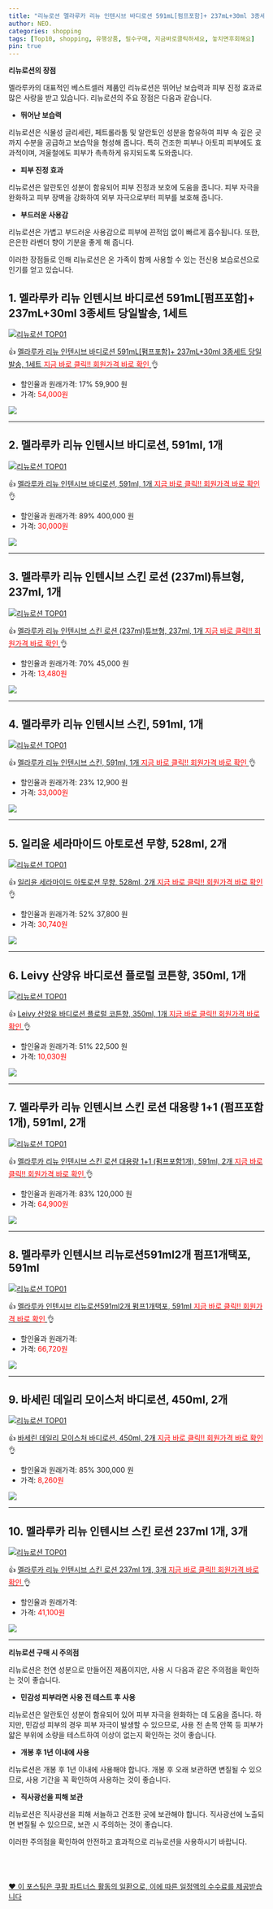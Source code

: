 ```yaml
---
title: "리뉴로션 멜라루카 리뉴 인텐시브 바디로션 591mL[펌프포함]+ 237mL+30ml 3종세트 당일발송, 1세트 필수 필요 추천 제품 비교 최저 가격 비교 장점 구매 후기 구매평"
author: NEO.
categories: shopping
tags: [Top10, shopping, 유행상품, 필수구매, 지금바로클릭하세요, 놓치면후회해요]
pin: true
---
```

**리뉴로션의 장점**

멜라루카의 대표적인 베스트셀러 제품인 리뉴로션은 뛰어난 보습력과 피부 진정 효과로 많은 사랑을 받고 있습니다. 리뉴로션의 주요 장점은 다음과 같습니다.

* **뛰어난 보습력**

리뉴로션은 식물성 글리세린, 페트롤라툼 및 알란토인 성분을 함유하여 피부 속 깊은 곳까지 수분을 공급하고 보습막을 형성해 줍니다. 특히 건조한 피부나 아토피 피부에도 효과적이며, 겨울철에도 피부가 촉촉하게 유지되도록 도와줍니다.

* **피부 진정 효과**

리뉴로션은 알란토인 성분이 함유되어 피부 진정과 보호에 도움을 줍니다. 피부 자극을 완화하고 피부 장벽을 강화하여 외부 자극으로부터 피부를 보호해 줍니다.

* **부드러운 사용감**

리뉴로션은 가볍고 부드러운 사용감으로 피부에 끈적임 없이 빠르게 흡수됩니다. 또한, 은은한 라벤더 향이 기분을 좋게 해 줍니다.

이러한 장점들로 인해 리뉴로션은 온 가족이 함께 사용할 수 있는 전신용 보습로션으로 인기를 얻고 있습니다.

   

## 1. 멜라루카 리뉴 인텐시브 바디로션 591mL[펌프포함]+ 237mL+30ml 3종세트 당일발송, 1세트

[![리뉴로션 TOP01](https://thumbnail7.coupangcdn.com/thumbnails/remote/490x490ex/image/vendor_inventory/52c6/58b33ab0e6131dfde76b6ec3f8f8d71c46aeacea816a2a71f6f1e9246001.jpg)](https://link.coupang.com/re/AFFSDP?lptag=AF3617701&subid=GithubCoopas&pageKey=5018958948&traceid=V0-153&itemId=6727592488&vendorItemId=74020557111)


👍 [멜라루카 리뉴 인텐시브 바디로션 591mL[펌프포함]+ 237mL+30ml 3종세트 당일발송, 1세트 <font color=red> 지금 바로 클릭!! 회원가격 바로 확인 </font> ](https://link.coupang.com/re/AFFSDP?lptag=AF3617701&subid=GithubCoopas&pageKey=5018958948&traceid=V0-153&itemId=6727592488&vendorItemId=74020557111) 👌 


- 할인율과 원래가격: 17%  59,900   원
- 가격: <span style='color:red'>54,000원</span>

[![](/discount_price.png)](https://link.coupang.com/re/AFFSDP?lptag=AF3617701&subid=GithubCoopas&pageKey=5018958948&traceid=V0-153&itemId=6727592488&vendorItemId=74020557111)

---


   

## 2. 멜라루카 리뉴 인텐시브 바디로션, 591ml, 1개

[![리뉴로션 TOP01](https://thumbnail6.coupangcdn.com/thumbnails/remote/490x490ex/image/vendor_inventory/images/2017/10/21/11/6/7a96297d-e5ed-4840-a334-2c87dbeb9a13.jpg)](https://link.coupang.com/re/AFFSDP?lptag=AF3617701&subid=GithubCoopas&pageKey=324402782&traceid=V0-153&itemId=1038578947&vendorItemId=70094707579)


👍 [멜라루카 리뉴 인텐시브 바디로션, 591ml, 1개 <font color=red> 지금 바로 클릭!! 회원가격 바로 확인 </font> ](https://link.coupang.com/re/AFFSDP?lptag=AF3617701&subid=GithubCoopas&pageKey=324402782&traceid=V0-153&itemId=1038578947&vendorItemId=70094707579) 👌 


- 할인율과 원래가격: 89%  400,000   원
- 가격: <span style='color:red'>30,000원</span>

[![](/discount_price.png)](https://link.coupang.com/re/AFFSDP?lptag=AF3617701&subid=GithubCoopas&pageKey=324402782&traceid=V0-153&itemId=1038578947&vendorItemId=70094707579)

---


   

## 3. 멜라루카 리뉴 인텐시브 스킨 로션 (237ml)튜브형, 237ml, 1개

[![리뉴로션 TOP01](https://thumbnail8.coupangcdn.com/thumbnails/remote/490x490ex/image/vendor_inventory/8ee5/479068ed077878b3653559364cbd1c13b88ffc848e2f93aa547f44b2f939.png)](https://link.coupang.com/re/AFFSDP?lptag=AF3617701&subid=GithubCoopas&pageKey=5167283227&traceid=V0-153&itemId=7121102177&vendorItemId=75967210567)


👍 [멜라루카 리뉴 인텐시브 스킨 로션 (237ml)튜브형, 237ml, 1개 <font color=red> 지금 바로 클릭!! 회원가격 바로 확인 </font> ](https://link.coupang.com/re/AFFSDP?lptag=AF3617701&subid=GithubCoopas&pageKey=5167283227&traceid=V0-153&itemId=7121102177&vendorItemId=75967210567) 👌 


- 할인율과 원래가격: 70%  45,000   원
- 가격: <span style='color:red'>13,480원</span>

[![](/discount_price.png)](https://link.coupang.com/re/AFFSDP?lptag=AF3617701&subid=GithubCoopas&pageKey=5167283227&traceid=V0-153&itemId=7121102177&vendorItemId=75967210567)

---


   

## 4. 멜라루카 리뉴 인텐시브 스킨, 591ml, 1개

[![리뉴로션 TOP01](https://thumbnail8.coupangcdn.com/thumbnails/remote/490x490ex/image/vendor_inventory/ce67/c955f1c009e27ed444086fdbd8d6bfafa8ea59364fb6f77c5a499fcb8e47.jpg)](https://link.coupang.com/re/AFFSDP?lptag=AF3617701&subid=GithubCoopas&pageKey=5167283227&traceid=V0-153&itemId=8758401080&vendorItemId=84438138170)


👍 [멜라루카 리뉴 인텐시브 스킨, 591ml, 1개 <font color=red> 지금 바로 클릭!! 회원가격 바로 확인 </font> ](https://link.coupang.com/re/AFFSDP?lptag=AF3617701&subid=GithubCoopas&pageKey=5167283227&traceid=V0-153&itemId=8758401080&vendorItemId=84438138170) 👌 


- 할인율과 원래가격: 23%  12,900   원
- 가격: <span style='color:red'>33,000원</span>

[![](/discount_price.png)](https://link.coupang.com/re/AFFSDP?lptag=AF3617701&subid=GithubCoopas&pageKey=5167283227&traceid=V0-153&itemId=8758401080&vendorItemId=84438138170)

---


   

## 5. 일리윤 세라마이드 아토로션 무향, 528ml, 2개

[![리뉴로션 TOP01](https://thumbnail7.coupangcdn.com/thumbnails/remote/490x490ex/image/retail/images/8486910664458781-84dd5183-7234-465d-ab93-9d2c559b322c.crdownload)](https://link.coupang.com/re/AFFSDP?lptag=AF3617701&subid=GithubCoopas&pageKey=6936824598&traceid=V0-153&itemId=16807084664&vendorItemId=84723562392)


👍 [일리윤 세라마이드 아토로션 무향, 528ml, 2개 <font color=red> 지금 바로 클릭!! 회원가격 바로 확인 </font> ](https://link.coupang.com/re/AFFSDP?lptag=AF3617701&subid=GithubCoopas&pageKey=6936824598&traceid=V0-153&itemId=16807084664&vendorItemId=84723562392) 👌 


- 할인율과 원래가격: 52%  37,800   원
- 가격: <span style='color:red'>30,740원</span>

[![](/discount_price.png)](https://link.coupang.com/re/AFFSDP?lptag=AF3617701&subid=GithubCoopas&pageKey=6936824598&traceid=V0-153&itemId=16807084664&vendorItemId=84723562392)

---


   

## 6. Leivy 산양유 바디로션 플로럴 코튼향, 350ml, 1개

[![리뉴로션 TOP01](https://thumbnail7.coupangcdn.com/thumbnails/remote/490x490ex/image/retail/images/1410789063338249-00ccf9e6-2ff4-41e3-b6d9-b60b031a5d63.jpg)](https://link.coupang.com/re/AFFSDP?lptag=AF3617701&subid=GithubCoopas&pageKey=4629892339&traceid=V0-153&itemId=5748205588&vendorItemId=73046842458)


👍 [Leivy 산양유 바디로션 플로럴 코튼향, 350ml, 1개 <font color=red> 지금 바로 클릭!! 회원가격 바로 확인 </font> ](https://link.coupang.com/re/AFFSDP?lptag=AF3617701&subid=GithubCoopas&pageKey=4629892339&traceid=V0-153&itemId=5748205588&vendorItemId=73046842458) 👌 


- 할인율과 원래가격: 51%  22,500   원
- 가격: <span style='color:red'>10,030원</span>

[![](/discount_price.png)](https://link.coupang.com/re/AFFSDP?lptag=AF3617701&subid=GithubCoopas&pageKey=4629892339&traceid=V0-153&itemId=5748205588&vendorItemId=73046842458)

---


   

## 7. 멜라루카 리뉴 인텐시브 스킨 로션 대용량 1+1 (펌프포함1개), 591ml, 2개

[![리뉴로션 TOP01](https://thumbnail7.coupangcdn.com/thumbnails/remote/490x490ex/image/vendor_inventory/9fc5/4a2b6b319b8773991ed0a645c14e8fe0215b88e03381a21a2d022f6c4d49.jpg)](https://link.coupang.com/re/AFFSDP?lptag=AF3617701&subid=GithubCoopas&pageKey=4921305940&traceid=V0-153&itemId=6447890678&vendorItemId=73742360856)


👍 [멜라루카 리뉴 인텐시브 스킨 로션 대용량 1+1 (펌프포함1개), 591ml, 2개 <font color=red> 지금 바로 클릭!! 회원가격 바로 확인 </font> ](https://link.coupang.com/re/AFFSDP?lptag=AF3617701&subid=GithubCoopas&pageKey=4921305940&traceid=V0-153&itemId=6447890678&vendorItemId=73742360856) 👌 


- 할인율과 원래가격: 83%  120,000   원
- 가격: <span style='color:red'>64,900원</span>

[![](/discount_price.png)](https://link.coupang.com/re/AFFSDP?lptag=AF3617701&subid=GithubCoopas&pageKey=4921305940&traceid=V0-153&itemId=6447890678&vendorItemId=73742360856)

---


   

## 8. 멜라루카 인텐시브 리뉴로션591ml2개 펌프1개택포, 591ml

[![리뉴로션 TOP01](https://thumbnail8.coupangcdn.com/thumbnails/remote/490x490ex/image/vendor_inventory/e7df/7e5c2f7bc38d16d77cd1618c50695daf91d9286d3226d0922265638332a1.jpg)](https://link.coupang.com/re/AFFSDP?lptag=AF3617701&subid=GithubCoopas&pageKey=7659036561&traceid=V0-153&itemId=20400155917&vendorItemId=87821308159)


👍 [멜라루카 인텐시브 리뉴로션591ml2개 펌프1개택포, 591ml <font color=red> 지금 바로 클릭!! 회원가격 바로 확인 </font> ](https://link.coupang.com/re/AFFSDP?lptag=AF3617701&subid=GithubCoopas&pageKey=7659036561&traceid=V0-153&itemId=20400155917&vendorItemId=87821308159) 👌 


- 할인율과 원래가격: 
- 가격: <span style='color:red'>66,720원</span>

[![](/discount_price.png)](https://link.coupang.com/re/AFFSDP?lptag=AF3617701&subid=GithubCoopas&pageKey=7659036561&traceid=V0-153&itemId=20400155917&vendorItemId=87821308159)

---


   

## 9. 바세린 데일리 모이스처 바디로션, 450ml, 2개

[![리뉴로션 TOP01](https://thumbnail8.coupangcdn.com/thumbnails/remote/490x490ex/image/retail/images/270574467305295-22bb529d-c157-48d5-b278-c802db5565e1.jpg)](https://link.coupang.com/re/AFFSDP?lptag=AF3617701&subid=GithubCoopas&pageKey=6279461585&traceid=V0-153&itemId=177760117&vendorItemId=84656634157)


👍 [바세린 데일리 모이스처 바디로션, 450ml, 2개 <font color=red> 지금 바로 클릭!! 회원가격 바로 확인 </font> ](https://link.coupang.com/re/AFFSDP?lptag=AF3617701&subid=GithubCoopas&pageKey=6279461585&traceid=V0-153&itemId=177760117&vendorItemId=84656634157) 👌 


- 할인율과 원래가격: 85%  300,000   원
- 가격: <span style='color:red'>8,260원</span>

[![](/discount_price.png)](https://link.coupang.com/re/AFFSDP?lptag=AF3617701&subid=GithubCoopas&pageKey=6279461585&traceid=V0-153&itemId=177760117&vendorItemId=84656634157)

---


   

## 10. 멜라루카 리뉴 인텐시브 스킨 로션 237ml 1개, 3개

[![리뉴로션 TOP01](https://thumbnail9.coupangcdn.com/thumbnails/remote/490x490ex/image/vendor_inventory/853a/1b61d669612417b9ce4d67df08b95e72209202f568901238f901c0aab2ee.jpg)](https://link.coupang.com/re/AFFSDP?lptag=AF3617701&subid=GithubCoopas&pageKey=214066653&traceid=V0-153&itemId=16335841984&vendorItemId=87667504708)


👍 [멜라루카 리뉴 인텐시브 스킨 로션 237ml 1개, 3개 <font color=red> 지금 바로 클릭!! 회원가격 바로 확인 </font> ](https://link.coupang.com/re/AFFSDP?lptag=AF3617701&subid=GithubCoopas&pageKey=214066653&traceid=V0-153&itemId=16335841984&vendorItemId=87667504708) 👌 


- 할인율과 원래가격: 
- 가격: <span style='color:red'>41,100원</span>

[![](/discount_price.png)](https://link.coupang.com/re/AFFSDP?lptag=AF3617701&subid=GithubCoopas&pageKey=214066653&traceid=V0-153&itemId=16335841984&vendorItemId=87667504708)

---
**리뉴로션 구매 시 주의점**

리뉴로션은 천연 성분으로 만들어진 제품이지만, 사용 시 다음과 같은 주의점을 확인하는 것이 좋습니다.

* **민감성 피부라면 사용 전 테스트 후 사용**

리뉴로션은 알란토인 성분이 함유되어 있어 피부 자극을 완화하는 데 도움을 줍니다. 하지만, 민감성 피부의 경우 피부 자극이 발생할 수 있으므로, 사용 전 손목 안쪽 등 피부가 얇은 부위에 소량을 테스트하여 이상이 없는지 확인하는 것이 좋습니다.

* **개봉 후 1년 이내에 사용**

리뉴로션은 개봉 후 1년 이내에 사용해야 합니다. 개봉 후 오래 보관하면 변질될 수 있으므로, 사용 기간을 꼭 확인하여 사용하는 것이 좋습니다.

* **직사광선을 피해 보관**

리뉴로션은 직사광선을 피해 서늘하고 건조한 곳에 보관해야 합니다. 직사광선에 노출되면 변질될 수 있으므로, 보관 시 주의하는 것이 좋습니다.

이러한 주의점을 확인하여 안전하고 효과적으로 리뉴로션을 사용하시기 바랍니다.<br><br><br><br><br> [ ❤  이 포스팅은 쿠팡 파트너스 활동의 일환으로, 이에 따른 일정액의 수수료를 제공받습니다](https://link.coupang.com/a/bcEFyh)